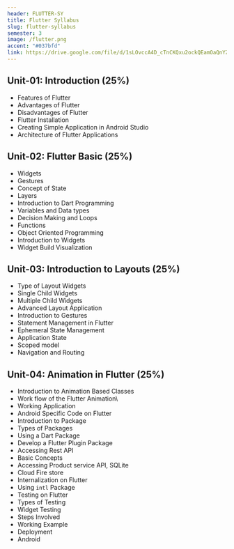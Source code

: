 ```yaml
---
header: FLUTTER-SY
title: Flutter Syllabus
slug: flutter-syllabus
semester: 3
image: /flutter.png
accent: "#037bfd"
link: https://drive.google.com/file/d/1sLOvccA4D_cTnCKQxu2ockQEamOaQnYZ/view?usp=sharing
---
```


## Unit-01: Introduction (25%)

- Features of Flutter
- Advantages of Flutter
- Disadvantages of Flutter
- Flutter Installation
- Creating Simple Application in Android Studio
- Architecture of Flutter Applications

## Unit-02: Flutter Basic (25%)

- Widgets
- Gestures
- Concept of State
- Layers
- Introduction to Dart Programming
- Variables and Data types
- Decision Making and Loops
- Functions
- Object Oriented Programming
- Introduction to Widgets
- Widget Build Visualization

## Unit-03: Introduction to Layouts (25%)

- Type of Layout Widgets
- Single Child Widgets
- Multiple Child Widgets
- Advanced Layout Application
- Introduction to Gestures
- Statement Management in Flutter
- Ephemeral State Management
- Application State
- Scoped model
- Navigation and Routing

## Unit-04: Animation in Flutter (25%)

- Introduction to Animation Based Classes
- Work flow of the Flutter Animation\
- Working Application
- Android Specific Code on Flutter
- Introduction to Package
- Types of Packages
- Using a Dart Package
- Develop a Flutter Plugin Package
- Accessing Rest API
- Basic Concepts
- Accessing Product service API, SQLite
- Cloud Fire store
- Internalization on Flutter
- Using `intl` Package
- Testing on Flutter
- Types of Testing
- Widget Testing
- Steps Involved
- Working Example
- Deployment
- Android
